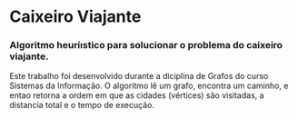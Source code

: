 # Caixeiro Viajante
### Algoritmo heuríıstico para solucionar o problema do caixeiro viajante.

Este trabalho foi desenvolvido durante a diciplina de Grafos do curso Sistemas da Informação. O algoritmo lê um grafo, encontra um caminho, e entao retorna a ordem em que as cidades (vértices) são visitadas, a distancia total e o tempo de execução. 
